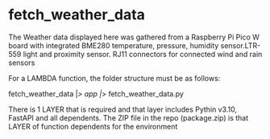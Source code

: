 # fetch_weather_data
The Weather data displayed here was gathered from a Raspberry Pi Pico W board with integrated BME280 temperature, pressure, humidity sensor.LTR-559 light and proximity sensor. RJ11 connectors for connected wind and rain sensors

For a LAMBDA function, the folder structure must be as follows:

fetch_weather_data
        |_> app
              |_> fetch_weather_data.py


There is 1 LAYER that is required and that layer includes Pythin v3.10, FastAPI and all dependents. The ZIP file in the repo (package.zip) is that LAYER of function dependents for the environment
